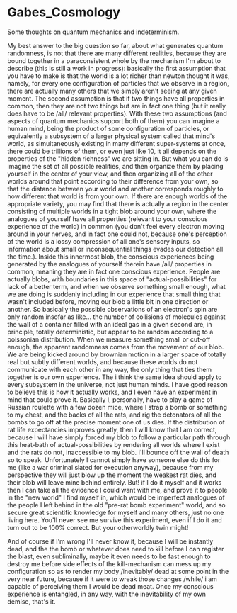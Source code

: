 # Gabes_Cosmology
Some thoughts on quantum mechanics and indeterminism.

My best answer to the big question so far, about what generates quantum randomness, is not that there are many different realities, because they are bound together in a paraconsistent whole by the mechanism I'm about to describe (this is still a work in progress): basically the first assumption that you have to make is that the world is a lot richer than newton thought it was, namely, for every one configuration of particles that we observe in a region, there are actually many others that we simply aren't seeing at any given moment. The second assumption is that if two things have all properties in common, then they are not two things but are in fact one thing (but it really does have to be /all/ relevant properties). With these two assumptions (and aspects of quantum mechanics support both of them) you can imagine a human mind, being the product of some configuration of particles, or equivalently a subsystem of a larger physical system called that mind's world, as simultaneously existing in many different super-systems at once, there could be trillions of them, or even just like 10, it all depends on the properties of the "hidden richness" we are sitting in. But what you can do is imagine the set of all possible realities, and then organize them by placing yourself in the center of your view, and then organizing all of the other worlds around that point according to their difference from your own, so that the distance between your world and another corresponds roughly to how different that world is from your own. If there are enough worlds of the appropriate variety, you may find that there is actually a region in the center consisting of multiple worlds in a tight blob around your own, where the analogues of yourself have all properties (relevant to your conscious experience of the world) in common (you don't feel every electron moving around in your nerves, and in fact one could not, because one's perception of the world is a lossy compression of all one's sensory inputs, so information about small or inconsequential things evades our detection all the time.). Inside this innermost blob, the conscious experiences being generated by the analogues of yourself therein have /all/ properties in common, meaning they are in fact one conscious experience. People are actually blobs, with boundaries in this space of "actual-possibilities" for lack of a better term, and when we observe something small enough, what we are doing is suddenly including in our experience that small thing that wasn't included before, moving our blob a little bit in one direction or another. So basically the possible observations of an electron's spin are only random insofar as like... the number of collisions of molecules against the wall of a container filled with an ideal gas in a given second are, in principle, totally deterministic, but appear to be random according to a poissonian distribution. When we measure something small or cut-off enough, the apparent randomness comes from the movement of our blob. We are being kicked around by brownian motion in a larger space of totally real but subtly different worlds, and because these worlds do not communicate with each other in any way, the only thing that ties them together is our own experience. The i think the same idea should apply to every subsystem in the universe, not just human minds. I have good reason to believe this is how it actually works, and I even have an experiment in mind that could prove it. Basically I, personally, have to play a game of Russian roulette with a few dozen mice, where I strap a bomb or something to my chest, and the backs of all the rats, and rig the detonators of all the bombs to go off at the precise moment one of us dies. If the distribution of rat life expectancies improves greatly, then I will know that I am correct, because I will have simply forced my blob to follow a particular path through this heat-bath of actual-possibilities by rendering all worlds where I exist and the rats do not, inaccessible to my blob. I'll bounce off the wall of death so to speak. Unfortunately I cannot simply have someone else do this for me (like a war criminal slated for execution anyway), because from my perspective they will just blow up the moment the weakest rat dies, and their blob will leave mine behind entirely. But! if I do it myself and it works then I can take all the evidence I could want with me, and prove it to people in the "new world" I find myself in, which would be imperfect analogues of the people I left behind in the old "pre-rat bomb experiment" world, and so secure great scientific knowledge for myself and many others, just no one living here. You'll never see me survive this experiment, even if I do it and turn out to be 100% correct. But your otherworldly twin might!



And of course if I'm wrong I'll never know it, because I will be instantly dead, and the the bomb or whatever does need to kill before I can register the blast, even subliminally, maybe it even needs to be fast enough to destroy me before side effects of the kill-mechanism can mess up my configuration so as to render my body /inevitably/ dead at some point in the very near future, because if it were to wreak those changes /while/ i am capable of perceiving them I would be dead meat. Once my conscious experience is entangled, in any way, with the inevitability of my own demise, that's it.
